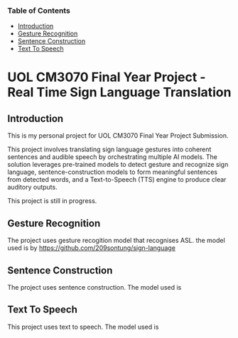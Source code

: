 ### Table of Contents
- [Introduction](#introduction)
- [Gesture Recognition](#gesture-recognition)
- [Sentence Construction](#sentence-construction)
- [Text To Speech](#text-to-speech)

# UOL CM3070 Final Year Project - Real Time Sign Language Translation

## <a name="introduction"></a> Introduction
This is my personal project for UOL CM3070 Final Year Project Submission.

This project involves translating sign language gestures into coherent sentences and audible speech by orchestrating multiple AI models. The solution leverages pre-trained models to detect gesture and recognize sign language, sentence-construction models to form meaningful sentences from detected words, and a Text-to-Speech (TTS) engine to produce clear auditory outputs.

This project is still in progress.

## <a name="gesture-recognition"></a> Gesture Recognition
The project uses gesture recogition model that recognises ASL. the model used is by https://github.com/209sontung/sign-language

## <a name="setence-construction"></a> Sentence Construction
The project uses sentence construction. The model used is

## <a name="text-to-speech"></a> Text To Speech
This project uses text to speech. The model used is